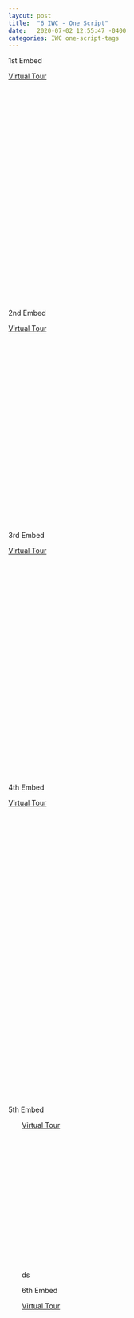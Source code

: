 ```yaml
---
layout: post
title:  "6 IWC - One Script"
date:   2020-07-02 12:55:47 -0400
categories: IWC one-script-tags
---
```

<script async="async" defer="defer" src="https://www.youvisit.com/tour/Embed/js3"></script>

1st Embed

<div style="position:relative;">
 <div style="margin-left:auto; margin-right: auto;width:1440px;height:460px;"><a href="https://www.youvisit.com" class="virtualtour_embed"
title="Virtual Reality, Virtual Tour"
data-platform="v"
data-link-type="immersive"
data-inst="62610"
data-image-width="100%"
data-image-height="100%"
data-image-quality="20"
>Virtual Tour</a>
	 </div>
  </div>




2nd Embed

<div style="position:relative;">
 <div style=" margin-left: auto;margin-right: auto;width:600px;height:400px;"><a href="https://www.youvisit.com" class="virtualtour_embed"
title="Virtual Reality, Virtual Tour"
data-platform="w"
data-link-type="immersive"
data-inst="78506"
data-type="inline-embed"
data-stopid="273479"
data-load-stop-only="1"
data-image-width="100%"
data-image-height="100%"
data-image-quality="20"
data-capabilities="48"
data-loc="142970"
>Virtual Tour</a>
	 </div>
  </div>


3rd Embed

<div style="position:relative;">
 <div style="margin-left:auto; margin-right: auto;width:1440px;height:460px;"><a href="https://www.youvisit.com" class="virtualtour_embed"
title="Virtual Reality, Virtual Tour"
data-platform="v"
data-link-type="immersive"
data-inst="78506"
data-type="inline-embed"
data-image-width="100%"
data-image-height="100%"
data-image-quality="20"
data-loc="142971"
>Virtual Tour</a>	 </div>
  </div>


4th Embed

<div style="position:relative;">
 <div style="margin-left:auto; margin-right: auto;width:1440px;height:600px;"><a href="https://www.youvisit.com" class="virtualtour_embed"
title="Virtual Reality, Virtual Tour"
data-platform="v"
data-inst="78506"
data-type="inline-embed"
data-stopid="273504"
data-load-stop-only="1"
data-image-width="100%"
data-image-height="100%"
data-image-quality="20"
data-capabilities="96"
data-loc="142970"
>Virtual Tour</a>
	 </div>
  </div>

5th Embed

<div style="position:relative;">
 <div style=" margin-left: auto;margin-right: auto;width:450px;height:300px;"><div style="position:relative;">
 <div style=" margin-left: auto;margin-right: auto;width:450px;height:300px;"><a href="https://www.youvisit.com" class="virtualtour_embed"
title="Virtual Reality, Virtual Tour"
data-platform="w"
data-link-type="immersive"
data-inst="78506"
data-type="inline-embed"
data-stopid="273531"
data-load-stop-only="1"
data-image-width="100%"
data-image-height="100%"
data-image-quality="20"
data-capabilities="96"
data-loc="142970"
>Virtual Tour</a>
	 </div>
  </div>ds


6th Embed

<div style="position:relative;">
 <div style="margin-left:auto; margin-right: auto;width:1440px;height:600px;"><a href="https://www.youvisit.com" class="virtualtour_embed"
title="Virtual Reality, Virtual Tour"
data-platform="v"
data-link-type="immersive"
data-inst="78506"
data-type="inline-embed"
data-image-width="100%"
data-image-height="100%"
data-image-quality="20"
data-loc="142977"
>Virtual Tour</a>	 </div>
  </div>
